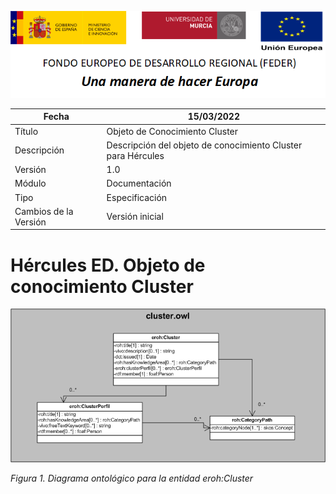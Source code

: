 ![](../../Docs/media/CabeceraDocumentosMD.png)

| Fecha         | 15/03/2022                                                   |
| ------------- | ------------------------------------------------------------ |
|Título|Objeto de Conocimiento Cluster| 
|Descripción|Descripción del objeto de conocimiento Cluster para Hércules|
|Versión|1.0|
|Módulo|Documentación|
|Tipo|Especificación|
|Cambios de la Versión|Versión inicial|

# Hércules ED. Objeto de conocimiento Cluster

![](../../Docs/media/ObjetosDeConocimiento/Cluster.png)

*Figura 1. Diagrama ontológico para la entidad eroh:Cluster*
